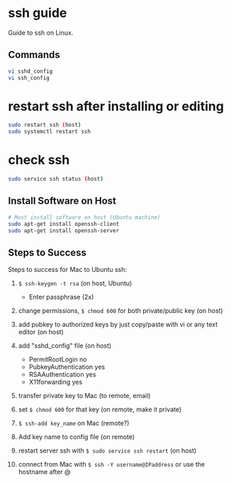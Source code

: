 # ssh guide

Guide to ssh on Linux. 


## Commands

```bash
vi sshd_config 
vi ssh_config 
```

# restart ssh after installing or editing

```bash
sudo restart ssh (host)
sudo systemctl restart ssh
```

# check ssh

```bash
sudo service ssh status (host)
```

## Install Software on Host

```bash
# Must install software on host (Ubuntu machine)
sudo apt-get install openssh-client 
sudo apt-get install openssh-server
```

## Steps to Success

Steps to success for Mac to Ubuntu ssh:

  1) `$ ssh-keygen -t rsa` (on host, Ubuntu)
  		* Enter passphrase (2x)

  2) change permissions, `$ chmod 600` for both private/public key (on host)

  3) add pubkey to authorized keys by just copy/paste with vi or any text editor (on host)

  4) add "sshd_config" file (on host)
  		* PermitRootLogin no
  		* PubkeyAuthentication yes
  		* RSAAuthentication yes
  		* X11forwarding yes

  5) transfer private key to Mac (to remote, email)

  6) set `$ chmod 600` for that key (on remote, make it private)

  7) `$ ssh-add key_name` on Mac (remote?)

  8) Add key name to config file (on remote)

  9) restart server ssh with `$ sudo service ssh restart` (on host)
  
  10) connect from Mac with `$ ssh -Y username@IPaddress` or use the hostname after @

